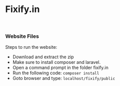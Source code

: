 <h1>Fixify.in</h1><br>
<h3>Website Files</h3>
Steps to run the website:
<ul>
<li>Download and extract the zip</li>
<li>Make sure to install composer and laravel.</li>
<li>Open a command prompt in the folder fixify.in</li>
<li>Run the following code:
<code>composer install</code></li>
<li>Goto browser and type:
<code>localhost/fixify/public</code></li>
</ul>
